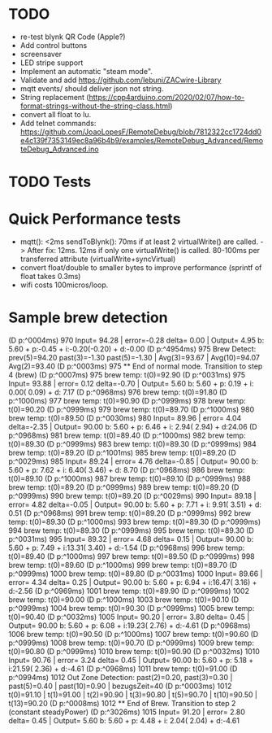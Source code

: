 # TODO
- re-test blynk QR Code (Apple?)
- Add control buttons
- screensaver
- LED stripe support
- Implement an automatic "steam mode".
- Validate and add https://github.com/lebuni/ZACwire-Library
- mqtt events/ should deliver json not string.
- String replacement (https://cpp4arduino.com/2020/02/07/how-to-format-strings-without-the-string-class.html)
- convert all float to lu.
- Add telnet commands: https://github.com/JoaoLopesF/RemoteDebug/blob/7812322cc1724dd0e4c139f7353149ec8a96b4b9/examples/RemoteDebug_Advanced/RemoteDebug_Advanced.ino



# TODO Tests

# Quick Performance tests 
- mqtt(): <2ms
  sendToBlynk(): 70ms if at least 2 virtualWrite() are called. -> After fix: 12ms.
                 12ms if only one virtualWrite() is called.
                 80-100ms per transferred attribute (virtualWrite+syncVirtual)
- convert float/double to smaller bytes to improve performance (sprintf of float takes 0.3ms)
- wifi costs 100micros/loop.

# Sample brew detection
(D p:^0004ms) 970 Input= 94.28 | error=-0.28 delta= 0.00 | Output=  4.95 b: 5.60 + p:-0.45 + i:-0.20(-0.20) + d:-0.00
(D p:^4954ms) 975 Brew Detect: prev(5)=94.20 past(3)=-1.30 past(5)=-1.30 | Avg(3)=93.67 | Avg(10)=94.07 Avg(2)=93.40
(D p:^0003ms) 975 ** End of normal mode. Transition to step 4 (brew)
(D p:^0007ms) 975 brew temp: t(0)=92.90
(D p:^0031ms) 975 Input= 93.88 | error= 0.12 delta=-0.70 | Output=  5.60 b: 5.60 + p: 0.19 + i: 0.00( 0.09) + d: 7.17
(D p:^0968ms) 976 brew temp: t(0)=91.80
(D p:^1000ms) 977 brew temp: t(0)=90.90
(D p:^0999ms) 978 brew temp: t(0)=90.20
(D p:^0999ms) 979 brew temp: t(0)=89.70
(D p:^1000ms) 980 brew temp: t(0)=89.50
(D p:^0030ms) 980 Input= 89.96 | error= 4.04 delta=-2.35 | Output= 90.00 b: 5.60 + p: 6.46 + i: 2.94( 2.94) + d:24.06
(D p:^0968ms) 981 brew temp: t(0)=89.40
(D p:^1000ms) 982 brew temp: t(0)=89.30
(D p:^0999ms) 983 brew temp: t(0)=89.30
(D p:^0999ms) 984 brew temp: t(0)=89.20
(D p:^1001ms) 985 brew temp: t(0)=89.20
(D p:^0029ms) 985 Input= 89.24 | error= 4.76 delta=-0.85 | Output= 90.00 b: 5.60 + p: 7.62 + i: 6.40( 3.46) + d: 8.70
(D p:^0968ms) 986 brew temp: t(0)=89.10
(D p:^1000ms) 987 brew temp: t(0)=89.10
(D p:^0999ms) 988 brew temp: t(0)=89.20
(D p:^0999ms) 989 brew temp: t(0)=89.20
(D p:^0999ms) 990 brew temp: t(0)=89.20
(D p:^0029ms) 990 Input= 89.18 | error= 4.82 delta=-0.05 | Output= 90.00 b: 5.60 + p: 7.71 + i: 9.91( 3.51) + d: 0.51
(D p:^0968ms) 991 brew temp: t(0)=89.20
(D p:^0999ms) 992 brew temp: t(0)=89.30
(D p:^1000ms) 993 brew temp: t(0)=89.30
(D p:^0999ms) 994 brew temp: t(0)=89.30
(D p:^0999ms) 995 brew temp: t(0)=89.30
(D p:^0031ms) 995 Input= 89.32 | error= 4.68 delta= 0.15 | Output= 90.00 b: 5.60 + p: 7.49 + i:13.31( 3.40) + d:-1.54
(D p:^0968ms) 996 brew temp: t(0)=89.40
(D p:^1000ms) 997 brew temp: t(0)=89.50
(D p:^0999ms) 998 brew temp: t(0)=89.60
(D p:^1000ms) 999 brew temp: t(0)=89.70
(D p:^0999ms) 1000 brew temp: t(0)=89.80
(D p:^0031ms) 1000 Input= 89.66 | error= 4.34 delta= 0.25 | Output= 90.00 b: 5.60 + p: 6.94 + i:16.47( 3.16) + d:-2.56
(D p:^0969ms) 1001 brew temp: t(0)=89.90
(D p:^0999ms) 1002 brew temp: t(0)=90.00
(D p:^1000ms) 1003 brew temp: t(0)=90.10
(D p:^0999ms) 1004 brew temp: t(0)=90.30
(D p:^0999ms) 1005 brew temp: t(0)=90.40
(D p:^0032ms) 1005 Input= 90.20 | error= 3.80 delta= 0.45 | Output= 90.00 b: 5.60 + p: 6.08 + i:19.23( 2.76) + d:-4.61
(D p:^0968ms) 1006 brew temp: t(0)=90.50
(D p:^1000ms) 1007 brew temp: t(0)=90.60
(D p:^0999ms) 1008 brew temp: t(0)=90.70
(D p:^0999ms) 1009 brew temp: t(0)=90.80
(D p:^0999ms) 1010 brew temp: t(0)=90.90
(D p:^0032ms) 1010 Input= 90.76 | error= 3.24 delta= 0.45 | Output= 90.00 b: 5.60 + p: 5.18 + i:21.59( 2.36) + d:-4.61
(D p:^0968ms) 1011 brew temp: t(0)=91.00
(D p:^0994ms) 1012 Out Zone Detection: past(2)=0.20, past(3)=0.30 | past(5)=0.40 | past(10)=0.90 | bezugsZeit=40
(D p:^0003ms) 1012 t(0)=91.10 | t(1)=91.00 | t(2)=90.90 | t(3)=90.80 | t(5)=90.70 | t(10)=90.50 | t(13)=90.20
(D p:^0008ms) 1012 ** End of Brew. Transition to step 2 (constant steadyPower)
(D p:^3026ms) 1015 Input= 91.20 | error= 2.80 delta= 0.45 | Output=  5.60 b: 5.60 + p: 4.48 + i: 2.04( 2.04) + d:-4.61

